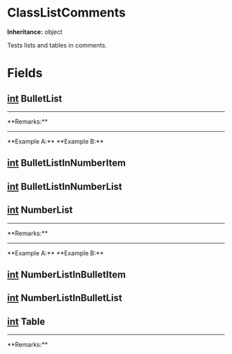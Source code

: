 # ClassListComments

**Inheritance:** object  
  
Tests lists and tables in comments.  
  

# Fields

## [int](https://docs.microsoft.com/en-us/dotnet/api/system.int32) BulletList

  
<hr/>  
**Remarks:**  
  
<hr/>  
**Example A:**  
**Example B:**  
  

## [int](https://docs.microsoft.com/en-us/dotnet/api/system.int32) BulletListInNumberItem

  

## [int](https://docs.microsoft.com/en-us/dotnet/api/system.int32) BulletListInNumberList

  

## [int](https://docs.microsoft.com/en-us/dotnet/api/system.int32) NumberList

  
<hr/>  
**Remarks:**  
  
<hr/>  
**Example A:**  
**Example B:**  
  

## [int](https://docs.microsoft.com/en-us/dotnet/api/system.int32) NumberListInBulletItem

  

## [int](https://docs.microsoft.com/en-us/dotnet/api/system.int32) NumberListInBulletList

  

## [int](https://docs.microsoft.com/en-us/dotnet/api/system.int32) Table

  
<hr/>  
**Remarks:**  
  

